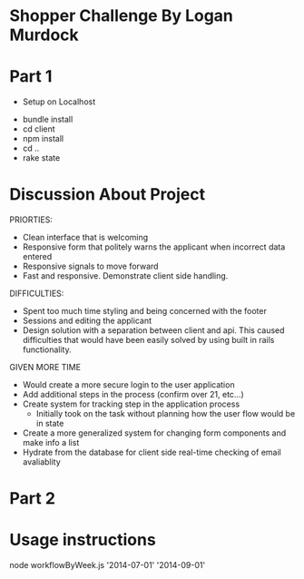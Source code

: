 
# Shopper Challenge By Logan Murdock

# Part 1

* Setup on Localhost
- bundle install
- cd client
- npm install
- cd ..
- rake state

# Discussion About Project

PRIORTIES:
- Clean interface that is welcoming
- Responsive form that politely warns the applicant when incorrect data entered
- Responsive signals to move forward
- Fast and responsive. Demonstrate client side handling.

DIFFICULTIES:
- Spent too much time styling and being concerned with the footer
- Sessions and editing the applicant
- Design solution with a separation between client and api. This caused difficulties that would have been easily solved by using built in rails functionality.

GIVEN MORE TIME
- Would create a more secure login to the user application
- Add additional steps in the process (confirm over 21, etc...)
- Create system for tracking step in the application process
  - Initially took on the task without planning how the user flow would be in state
- Create a more generalized system for changing form components and make info a list
- Hydrate from the database for client side real-time checking of email avaliablity

# Part 2

# Usage instructions

node workflowByWeek.js '2014-07-01' '2014-09-01'
